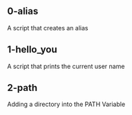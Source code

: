 ## 0-alias 
A script that creates an alias
## 1-hello_you
A script that prints the current user name
## 2-path
Adding a directory into the PATH Variable

